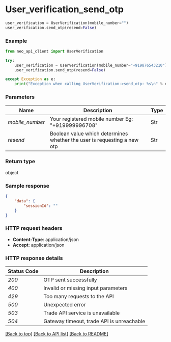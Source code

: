 # **User_verification_send_otp**

```python
user_verification = UserVerification(mobile_number="")
user_verification.send_otp(resend=False)
```

### Example


```python
from neo_api_client import UserVerification

try:
    user_verification = UserVerification(mobile_number="+919876543210")
    user_verification.send_otp(resend=False)

except Exception as e:
    print("Exception when calling UserVerification->send_otp: %s\n" % e)
```
### Parameters

| Name           | Description                                                             | Type   |
|----------------|-------------------------------------------------------------------------|--------|
| *mobile_number* | Your registered mobile number Eg: "+919999996708"                       | Str    |
| *resend*          | Boolean value which determines whether the user is requesting a new otp | Str    |

### Return type

object

### Sample response
```json
{
    "data": {
        "sessionId": ""
    }
}
```

### HTTP request headers

 - **Content-Type**: application/json
 - **Accept**: application/json

### HTTP response details

| Status Code | Description                               |
|-------------|-------------------------------------------|
| *200*       | OTP sent successfully                     |
| *400*       | Invalid or missing input parameters       |
| *429*       | Too many requests to the API              |
| *500*       | Unexpected error                          |
| *503*       | Trade API service is unavailable          |
| *504*       | Gateway timeout, trade API is unreachable |

[[Back to top]](#) [[Back to API list]](../README.md#documentation-for-api-endpoints) [[Back to README]](../README.md)
